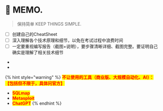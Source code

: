 # 📝 MEMO.

> 保持简单   KEEP THINGS SIMPLE.

* [ ] 创建自己的CheatSheet
* [ ] 深入理解各个技术原理和细节，以免在考试过程中浪费时间
* [ ] 一定要重视编写报告（截图+说明），要步骤清晰详细、截图完整。要证明自己确实是理解了相关技术细节
*
*

{% hint style="warning" %}
<mark style="color:red;">**不让使用的工具（商业版、大规模自动化、AI）：【包括但不限于，具体问官方】**</mark>

* <mark style="color:red;">**SQLmap**</mark>
* <mark style="color:red;">**Metasploit**</mark>
* <mark style="color:red;">**ChatGPT**</mark>
{% endhint %}





